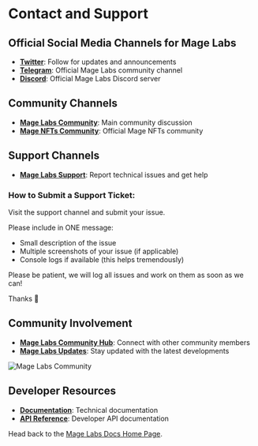 # Contact and Support

## Official Social Media Channels for Mage Labs

* [**Twitter**](https://x.com/MageLabsOnSol): Follow for updates and announcements
* [**Telegram**](https://t.me/magelabs): Official Mage Labs community channel
* [**Discord**](https://discord.gg/magelabs): Official Mage Labs Discord server

## Community Channels

* [**Mage Labs Community**](https://t.me/magelabs): Main community discussion
* [**Mage NFTs Community**](https://t.me/magenft): Official Mage NFTs community

## Support Channels

* [**Mage Labs Support**](https://t.me/magelabssupport): Report technical issues and get help

### How to Submit a Support Ticket:

Visit the support channel and submit your issue.

Please include in ONE message:
- Small description of the issue 
- Multiple screenshots of your issue (if applicable)
- Console logs if available (this helps tremendously)

Please be patient, we will log all issues and work on them as soon as we can!

Thanks 🙏

## Community Involvement

* **[Mage Labs Community Hub](https://t.me/magelabs)**: Connect with other community members
* **[Mage Labs Updates](https://x.com/MageLabsOnSol)**: Stay updated with the latest developments

![Mage Labs Community](/assets/mages-group.jpg)

## Developer Resources

* [**Documentation**](https://docs.magelabs.xyz): Technical documentation
* [**API Reference**](developer-docs/api-reference.md): Developer API documentation

Head back to the [Mage Labs Docs Home Page](/).